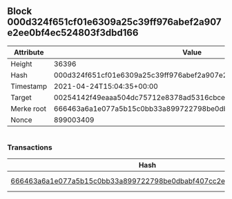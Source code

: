 ## Block 000d324f651cf01e6309a25c39ff976abef2a907e2ee0bf4ec524803f3dbd166

Attribute | Value
--- | ---
Height | 36396
Hash | 000d324f651cf01e6309a25c39ff976abef2a907e2ee0bf4ec524803f3dbd166
Timestamp | 2021-04-24T15:04:35+00:00
Target | 00254142f49eaaa504dc75712e8378ad5316cbcead634704b3734b6271167cc4
Merke root | 666463a6a1e077a5b15c0bb33a899722798be0dbabf407cc2e8799e36dcf96e5
Nonce | 899003409

```

```

### Transactions

Hash | Amount
--- | ---
[666463a6a1e077a5b15c0bb33a899722798be0dbabf407cc2e8799e36dcf96e5](666463a6a1e077a5b15c0bb33a899722798be0dbabf407cc2e8799e36dcf96e5.md) | 10.00000000 SKEPTI 
